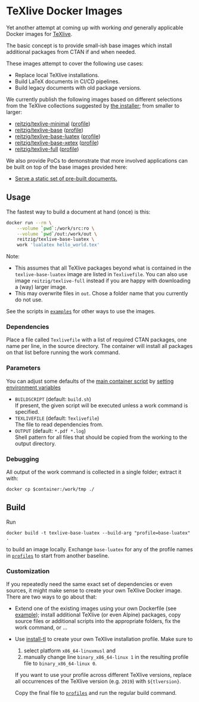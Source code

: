 # TeXlive Docker Images

Yet another attempt at coming up with working _and_ generally applicable
Docker images for [TeXlive][texlive].

The basic concept is to provide small-ish base images which
install additional packages from CTAN if and when needed.

These images attempt to cover the following use cases:

 - Replace local TeXlive installations.
 - Build LaTeX documents in CI/CD pipelines.
 - Build legacy documents with old package versions.

We currently publish the following images based on different selections
from the TeXlive collections suggested by [the installer][install-tl]; 
from smaller to larger:

 - [reitzig/texlive-minimal][minimal-dockerhub] ([profile][minimal-profile])
 - [reitzig/texlive-base][base-dockerhub] ([profile][base-profile])
 - [reitzig/texlive-base-luatex][base-luatex-dockerhub] ([profile][base-luatex-profile])
 - [reitzig/texlive-base-xetex][base-xetex-dockerhub] ([profile][base-xetex-profile])
 - [reitzig/texlive-full][full-dockerhub] ([profile][full-profile])

We also provide PoCs to demonstrate that more involved applications can
be built on top of the base images provided here:
 
 - [Serve a static set of pre-built documents.][demo-static-serve]
 <!-- TODO - LaTeX CI pipeline -->
 <!-- TODO - LaTeX build server. -->
 <!-- TODO - Document generation server. -->


## Usage

The fastest way to build a document at hand (once) is this:

```bash
docker run --rm \
    --volume `pwd`:/work/src:ro \
    --volume `pwd`/out:/work/out \
    reitzig/texlive-base-luatex \
    work 'lualatex hello_world.tex'
```

Note:

 - This assumes that all TeXlive packages beyond what is contained in the
   `texlive-base-luatex` image are listed in `Texlivefile`.
   You can also use image `reitzig/texlive-full` instead if you are happy
   with downloading a (way) larger image.
 - This may overwrite files in `out`. Chose a folder name that you currently
   do not use.

See the scripts in [`examples`][examples] for other ways to use the images.

### Dependencies

Place a file called `Texlivefile`  with a list of required CTAN packages, 
one name per line, in the source directory. 
The container will install all packages on that list before running the work command.

### Parameters

You can adjust some defaults of the 
    [main container script][entrypoint]
by 
    [setting environment variables][docker-set-env]
 
 - `BUILDSCRIPT` (default: `build.sh`)  
   If present, the given script will be executed unless a work command is specified.
 - `TEXLIVEFILE` (default: `Texlivefile`)  
   The file to read dependencies from.
 - `OUTPUT` (default: `*.pdf *.log`)  
   Shell pattern for all files that should be copied from the working to the output directory.

### Debugging

All output of the work command is collected in a single folder; extract it with:

    docker cp $container:/work/tmp ./


## Build

Run

    docker build -t texlive-base-luatex --build-arg "profile=base-luatex" .

to build an image locally. Exchange `base-luatex` for any of the profile names in
[`profiles`][profiles] to start from another baseline.

### Customization

If you repeatedly need the same exact set of dependencies or even sources, it
might make sense to create your own TeXlive Docker image.
There are two ways to go about that:

 - Extend one of the existing images using your own Dockerfile (see [example][custom-dockerfile]);
   install additional TeXlive (or even Alpine) packages, copy source files
   or additional scripts into the appropriate folders, fix the work command, or ...
    
 - Use [install-tl][install-tl] to create your own TeXlive installation profile. Make sure to
 
    1. select platform `x86_64-linuxmusl` and
    2. manually change line `binary_x86_64-linux 1` in the resulting profile file
       to `binary_x86_64-linux 0`.
       <!-- Yup, it's a workaround; musl-only installs are apparently not well-supported.
            See a matching note in Dockerfile. Any advice is appreciated. -->
   
   If you want to use your profile across different TeXlive versions,
   replace all occurrences of the TeXlive version (e.g. `2019`) with `${tlversion}`.
       
   Copy the final file to [`profiles`][profiles] and run the regular build command.
   

<!-- Note: Repo-relative links will be rewritten by update-dockerhub-info.sh before pushing to Docker Hub -->
[examples]: examples
[profiles]: profiles
[entrypoint]: entrypoint.sh
[custom-dockerfile]: examples/Dockerfile
[demo-static-serve]: demo/static-document-server

[minimal-dockerhub]: https://hub.docker.com/r/reitzig/texlive-minimal
[minimal-profile]: profiles/minimal.profile
[base-dockerhub]: https://hub.docker.com/r/reitzig/texlive-base
[base-profile]: profiles/base.profile
[base-luatex-dockerhub]: https://hub.docker.com/r/reitzig/texlive-base-luatex
[base-luatex-profile]: profiles/base-luatex.profile
[base-xetex-dockerhub]: https://hub.docker.com/r/reitzig/texlive-base-xetex
[base-xetex-profile]: profiles/base-xetex.profile
[full-dockerhub]: https://hub.docker.com/r/reitzig/texlive-full
[full-profile]: profiles/full.profile

[docker-set-env]: https://docs.docker.com/engine/reference/commandline/run/#set-environment-variables--e---env---env-file
[install-tl]: https://www.tug.org/texlive/acquire-netinstall.html
[texlive]: https://www.tug.org/texlive/
